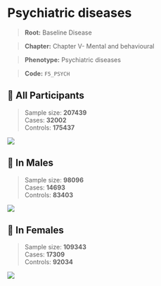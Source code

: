 # Psychiatric diseases

> **Root:** Baseline Disease  

> **Chapter:** Chapter V- Mental and behavioural  

> **Phenotype:** Psychiatric diseases  

> **Code:** `F5_PSYCH`

## 🧪 All Participants  
> Sample size: **207439**  
> Cases: **32002**  
> Controls: **175437**
<img src="/Disease/Figures/ALL/Incidence/F5_PSYCH.png"/>
<CsvTable src="/Disease/Data/ALL/Incidence/COX_F5_PSYCH.csv" label="🔍 View full results" />

## 👨 In Males  
> Sample size: **98096**  
> Cases: **14693**  
> Controls: **83403**
<img src="/Disease/Figures/Male/Incidence/F5_PSYCH.png"/>
<CsvTable src="/Disease/Data/Male/Incidence/COX_F5_PSYCH.csv" label="🔍 View full results" />

## 👩 In Females  
> Sample size: **109343**  
> Cases: **17309**  
> Controls: **92034**
<img src="/Disease/Figures/Female/Incidence/F5_PSYCH.png"/>
<CsvTable src="/Disease/Data/Female/Incidence/COX_F5_PSYCH.csv" label="🔍 View full results" />
